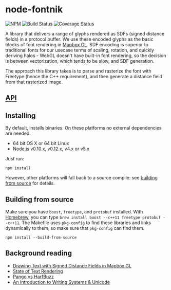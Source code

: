 # node-fontnik

[![NPM](https://nodei.co/npm/fontnik.png?compact=true)](https://nodei.co/npm/fontnik/)
[![Build Status](https://travis-ci.org/mapbox/node-fontnik.svg?branch=master)](https://travis-ci.org/mapbox/node-fontnik)
[![Coverage Status](https://coveralls.io/repos/mapbox/node-fontnik/badge.svg?branch=master)](https://coveralls.io/r/mapbox/node-fontnik?branch=master)

A library that delivers a range of glyphs rendered as SDFs (signed distance fields) in a protocol buffer. We use these encoded glyphs as the basic blocks of font rendering in [Mapbox GL](https://github.com/mapbox/mapbox-gl-js). SDF encoding is superior to traditional fonts for our usecase terms of scaling, rotation, and quickly deriving halos - WebGL doesn't have built-in font rendering, so the decision is between vectorization, which tends to be slow, and SDF generation.

The approach this library takes is to parse and rasterize the font with Freetype (hence the C++ requirement), and then generate a distance field from that rasterized image.

## [API](API.md)

## Installing

By default, installs binaries. On these platforms no external dependencies are needed.

- 64 bit OS X or 64 bit Linux
- Node.js v0.10.x, v0.12.x, v4.x or v5.x

Just run:

```
npm install
```

However, other platforms will fall back to a source compile: see [building from source](#building-from-source) for details.

## Building from source

Make sure you have `boost`, `freetype`, and `protobuf` installed. With [Homebrew](http://brew.sh/), you can
type `brew install boost --c++11 freetype protobuf --c++11`. The Makefile uses `pkg-config` to find these
libraries and links dynamically to them, so make sure that `pkg-config` can find
them.

```
npm install --build-from-source
```

## Background reading
- [Drawing Text with Signed Distance Fields in Mapbox GL](https://www.mapbox.com/blog/text-signed-distance-fields/)
- [State of Text Rendering](http://behdad.org/text/)
- [Pango vs HarfBuzz](http://mces.blogspot.com/2009/11/pango-vs-harfbuzz.html)
- [An Introduction to Writing Systems & Unicode](http://rishida.net/docs/unicode-tutorial/)

